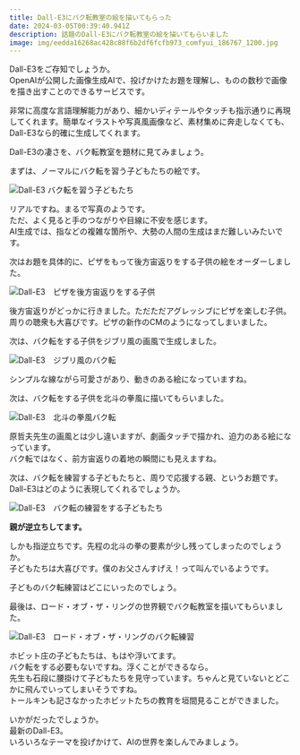 ```yaml
---
title: Dall-E3にバク転教室の絵を描いてもらった
date: 2024-03-05T00:39:40.941Z
description: 話題のDall-E3にバク転教室の絵を描いてもらいました
image: img/eedda16268ac428c88f6b2df6fcfb973_comfyui_186767_1200.jpg
---
```

Dall-E3をご存知でしょうか。\
OpenAIが公開した画像生成AIで、投げかけたお題を理解し、ものの数秒で画像を描き出すことのできるサービスです。

非常に高度な言語理解能力があり、細かいディテールやタッチも指示通りに再現してくれます。簡単なイラストや写真風画像など、素材集めに奔走しなくても、Dall-E3なら的確に生成してくれます。

Dall-E3の凄さを、バク転教室を題材に見てみましょう。

まずは、ノーマルにバク転を習う子どもたちの絵です。

![Dall-E3 バク転を習う子どもたち](img/eedda16268ac428c88f6b2df6fcfb973_comfyui_186767_.jpg)

リアルですね。まるで写真のようです。\
ただ、よく見ると手のつながりや目線に不安を感じます。\
AI生成では、指などの複雑な箇所や、大勢の人間の生成はまだ難しいみたいです。

次はお題を具体的に、ピザをもって後方宙返りをする子供の絵をオーダーしました。

![Dall-E3　ピザを後方宙返りをする子供](img/6bd02b2455174789970500bb068f1db2_comfyui_187259_.jpg)

後方宙返りがどっかに行きました。ただただアグレッシブにピザを楽しむ子供。周りの聴衆も大喜びです。ピザの新作のCMのようになってしまいました。

次は、バク転をする子供をジブリ風の画風で生成しました。

![Dall-E3　ジブリ風のバク転](img/9daf6934077f450d9058aeb481ee86d2_comfyui_231074_.jpg)

シンプルな線ながら可愛さがあり、動きのある絵になっていますね。

次は、バク転をする子供を北斗の拳風に描いてもらいました。

![Dall-E3　北斗の拳風バク転](img/1f9d5c07a36248df9035b6198c0dfa3b_comfyui_205888_.jpg)

原哲夫先生の画風とは少し違いますが、劇画タッチで描かれ、迫力のある絵になっています。\
バク転ではなく、前方宙返りの着地の瞬間にも見えますね。

次は、バク転を練習する子どもたちと、周りで応援する親、というお題です。\
Dall-E3はどのように表現してくれるでしょうか。

![Dall-E3　バク転の練習をする子どもたち](img/f759d06bb7354a898b012b8dd69dc385_comfyui_221182_.jpg)

**親が逆立ちしてます。**

しかも指逆立ちです。先程の北斗の拳の要素が少し残ってしまったのでしょうか。\
子どもたちは大喜びです。僕のお父さんすげえ！って叫んでいるようです。

子どものバク転練習はどこにいったのでしょう。

最後は、ロード・オブ・ザ・リングの世界観でバク転教室を描いてもらいました。

![Dall-E3　ロード・オブ・ザ・リングのバク転練習](img/f32cf24af73e4e6e8d118a0d3fe9ead7_comfyui_186759_.jpg)

ホビット庄の子どもたちは、もはや浮いてます。\
バク転をする必要もないですね。浮くことができるなら。\
先生も石段に腰掛けて子どもたちを見守っています。ちゃんと見ていないとどこかに飛んでいってしまいそうですね。\
トールキンも記さなかったホビットたちの教育を垣間見ることができました。

いかがだったでしょうか。\
最新のDall-E3。\
いろいろなテーマを投げかけて、AIの世界を楽しんでみましょう。